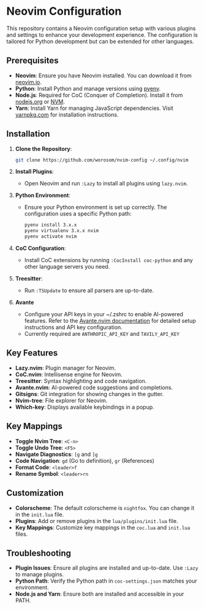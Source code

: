 # Neovim Configuration

This repository contains a Neovim configuration setup with various plugins and settings to enhance your development experience. The configuration is tailored for Python development but can be extended for other languages.

## Prerequisites

- **Neovim**: Ensure you have Neovim installed. You can download it from [neovim.io](https://neovim.io/).
- **Python**: Install Python and manage versions using [pyenv](https://github.com/pyenv/pyenv).
- **Node.js**: Required for CoC (Conquer of Completion). Install it from [nodejs.org](https://nodejs.org/) or [NVM](https://github.com/nvm-sh/nvm).
- **Yarn**: Install Yarn for managing JavaScript dependencies. Visit [yarnpkg.com](https://yarnpkg.com/) for installation instructions.

## Installation

1. **Clone the Repository**:

   ```bash
   git clone https://github.com/worosom/nvim-config ~/.config/nvim
   ```

2. **Install Plugins**:

   - Open Neovim and run `:Lazy` to install all plugins using `lazy.nvim`.

3. **Python Environment**:

   - Ensure your Python environment is set up correctly. The configuration uses a specific Python path:
     ```bash
     pyenv install 3.x.x
     pyenv virtualenv 3.x.x nvim
     pyenv activate nvim
     ```

4. **CoC Configuration**:

   - Install CoC extensions by running `:CocInstall coc-python` and any other language servers you need.

5. **Treesitter**:

   - Run `:TSUpdate` to ensure all parsers are up-to-date.

6. **Avante**
   - Configure your API keys in your ~/.zshrc to enable AI-powered features. Refer to the [Avante.nvim documentation](https://github.com/yetone/avante.nvim) for detailed setup instructions and API key configuration.
   - Currently required are `ANTHROPIC_API_KEY` and `TAVILY_API_KEY`

## Key Features

- **Lazy.nvim**: Plugin manager for Neovim.
- **CoC.nvim**: Intellisense engine for Neovim.
- **Treesitter**: Syntax highlighting and code navigation.
- **Avante.nvim**: AI-powered code suggestions and completions.
- **Gitsigns**: Git integration for showing changes in the gutter.
- **Nvim-tree**: File explorer for Neovim.
- **Which-key**: Displays available keybindings in a popup.

## Key Mappings

- **Toggle Nvim Tree**: `<C-n>`
- **Toggle Undo Tree**: `<F5>`
- **Navigate Diagnostics**: `[g` and `]g`
- **Code Navigation**: `gd` (Go to definition), `gr` (References)
- **Format Code**: `<leader>f`
- **Rename Symbol**: `<leader>rn`

## Customization

- **Colorscheme**: The default colorscheme is `nightfox`. You can change it in the `init.lua` file.
- **Plugins**: Add or remove plugins in the `lua/plugins/init.lua` file.
- **Key Mappings**: Customize key mappings in the `coc.lua` and `init.lua` files.

## Troubleshooting

- **Plugin Issues**: Ensure all plugins are installed and up-to-date. Use `:Lazy` to manage plugins.
- **Python Path**: Verify the Python path in `coc-settings.json` matches your environment.
- **Node.js and Yarn**: Ensure both are installed and accessible in your PATH.
